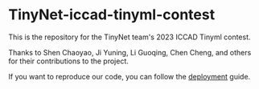# TinyNet-iccad-tinyml-contest
This is the repository for the TinyNet team's 2023 ICCAD Tinyml contest.

Thanks to Shen Chaoyao, Ji Yuning, Li Guoqing, Chen Cheng, and others for their contributions to the project.

If you want to reproduce our code, you can follow the [deployment](https://github.com/booker0415/TinyNet-iccad-tinyml-contest/blob/master/TinyNet/README.md) guide.
